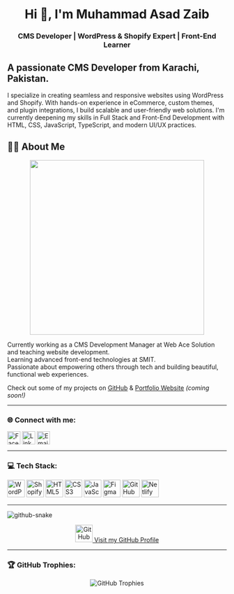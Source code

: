 <h1 align="center">Hi 👋, I'm Muhammad Asad Zaib</h1>
<h3 align="center">CMS Developer | WordPress & Shopify Expert | Front-End Learner</h3>

**A passionate CMS Developer from Karachi, Pakistan.**
---------------------------------------------------------------------------------------------------
I specialize in creating seamless and responsive websites using WordPress and Shopify. With hands-on experience in eCommerce, custom themes, and plugin integrations, I build scalable and user-friendly web solutions. I'm currently deepening my skills in Full Stack and Front-End Development with HTML, CSS, JavaScript, TypeScript, and modern UI/UX practices.

## 👨‍💻 About Me

<p align="center">
 <img src="https://media.giphy.com/media/f3iwJFOVOwuy7K6FFw/giphy.gif" width="400px" />
</p>

Currently working as a CMS Development Manager at Web Ace Solution and teaching website development.  
Learning advanced front-end technologies at SMIT.  
Passionate about empowering others through tech and building beautiful, functional web experiences.

Check out some of my projects on [GitHub](https://github.com/masadzaib) & [Portfolio Website](#) *(coming soon!)*

---

### 🌐 Connect with me:
<p align="left">
<a href="[https://www.facebook.com/](https://www.facebook.com/muhammadasadzaib/)" target="blank"><img align="center" src="https://img.icons8.com/fluency/48/facebook-new.png" alt="Facebook" height="30" width="30" /></a>
<a href="[https://www.linkedin.com/](https://www.linkedin.com/in/muhammad-asadzaib-ba5a3728b/)" target="blank"><img align="center" src="https://img.icons8.com/fluency/48/linkedin.png" alt="LinkedIn" height="30" width="30" /></a>
<a href="mailto:masadzaib.developer@gmail.com" target="blank"><img align="center" src="https://img.icons8.com/fluency/48/gmail-new.png" alt="Email" height="30" width="30" /></a>
</p>

---

### 💻 Tech Stack:
<p align="left">
<img src="https://img.icons8.com/color/48/wordpress.png" alt="WordPress" width="40" height="40"/>
<img src="https://img.icons8.com/color/48/shopify.png" alt="Shopify" width="40" height="40"/>
<img src="https://img.icons8.com/color/48/html-5.png" alt="HTML5" width="40" height="40"/>
<img src="https://img.icons8.com/color/48/css3.png" alt="CSS3" width="40" height="40"/>
<img src="https://img.icons8.com/color/48/javascript--v1.png" alt="JavaScript" width="40" height="40"/>
<img src="https://img.icons8.com/color/48/figma--v1.png" alt="Figma" width="40" height="40"/>
<img src="https://img.icons8.com/color/48/github.png" alt="GitHub" width="40" height="40"/>
<img src="https://img.icons8.com/color/48/netlify.png" alt="Netlify" width="40" height="40"/>
</p>

---

<picture>
 <source media="(prefers-color-scheme: dark)" srcset="https://raw.githubusercontent.com/tobiasmeyhoefer/tobiasmeyhoefer/output/github-snake-dark.svg" />
 <source media="(prefers-color-scheme: light)" srcset="https://raw.githubusercontent.com/tobiasmeyhoefer/tobiasmeyhoefer/output/github-snake.svg" />
 <img alt="github-snake" src="https://raw.githubusercontent.com/tobiasmeyhoefer/tobiasmeyhoefer/output/github-snake.svg" />
</picture>

<p align="center">
 <a href="https://github.com/masadzaib" target="_blank">
 <img src="https://img.icons8.com/fluency/48/github.png" alt="GitHub Profile" height="40" width="40" />
 Visit my GitHub Profile
 </a>
</p>

---

### 🏆 GitHub Trophies:
<p align="center">
<img src="https://github-profile-trophy.vercel.app/?username=masadzaib&theme=radical" alt="GitHub Trophies" />
</p>
